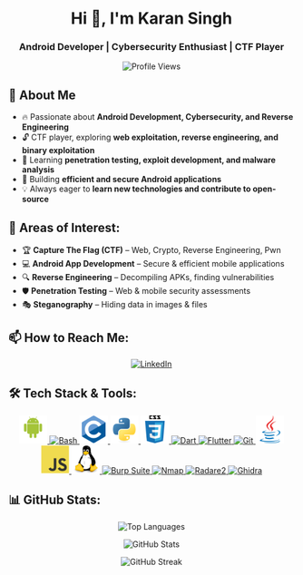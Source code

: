<h1 align="center">Hi 👋, I'm Karan Singh</h1>
<h3 align="center">Android Developer | Cybersecurity Enthusiast | CTF Player</h3>

<p align="center">
  <img src="https://komarev.com/ghpvc/?username=normie69k&label=Profile%20views&color=0e75b6&style=flat" alt="Profile Views" />
</p>

## 🚀 About Me
- 🔥 Passionate about **Android Development, Cybersecurity, and Reverse Engineering**  
- 🔓 CTF player, exploring **web exploitation, reverse engineering, and binary exploitation**  
- 🎯 Learning **penetration testing, exploit development, and malware analysis**  
- 📱 Building **efficient and secure Android applications**  
- 💡 Always eager to **learn new technologies and contribute to open-source**  

## 🎯 Areas of Interest:
- 🏆 **Capture The Flag (CTF)** – Web, Crypto, Reverse Engineering, Pwn  
- 💻 **Android App Development** – Secure & efficient mobile applications  
- 🔍 **Reverse Engineering** – Decompiling APKs, finding vulnerabilities  
- 🛡️ **Penetration Testing** – Web & mobile security assessments  
- 🎭 **Steganography** – Hiding data in images & files  

## 📫 How to Reach Me:
<p align="center">
  <a href="https://www.linkedin.com/in/karan-singh-725928333" target="_blank">
    <img src="https://raw.githubusercontent.com/rahuldkjain/github-profile-readme-generator/master/src/images/icons/Social/linked-in-alt.svg" alt="LinkedIn" height="40" width="40" />
  </a>
</p>

## 🛠️ Tech Stack & Tools:
<p align="center">
  <a href="https://developer.android.com" target="_blank"> <img src="https://raw.githubusercontent.com/devicons/devicon/master/icons/android/android-original-wordmark.svg" alt="Android" width="50" height="50"/> </a>
  <a href="https://www.gnu.org/software/bash/" target="_blank"> <img src="https://www.vectorlogo.zone/logos/gnu_bash/gnu_bash-icon.svg" alt="Bash" width="50" height="50"/> </a>
  <a href="https://www.cprogramming.com/" target="_blank"> <img src="https://raw.githubusercontent.com/devicons/devicon/master/icons/c/c-original.svg" alt="C" width="50" height="50"/> </a>
  <a href="https://www.python.org/" target="_blank"> <img src="https://raw.githubusercontent.com/devicons/devicon/master/icons/python/python-original.svg" alt="Python" width="50" height="50"/> </a>
  <a href="https://www.w3schools.com/css/" target="_blank"> <img src="https://raw.githubusercontent.com/devicons/devicon/master/icons/css3/css3-original-wordmark.svg" alt="CSS3" width="50" height="50"/> </a>
  <a href="https://dart.dev" target="_blank"> <img src="https://www.vectorlogo.zone/logos/dartlang/dartlang-icon.svg" alt="Dart" width="50" height="50"/> </a>
  <a href="https://flutter.dev" target="_blank"> <img src="https://www.vectorlogo.zone/logos/flutterio/flutterio-icon.svg" alt="Flutter" width="50" height="50"/> </a>
  <a href="https://git-scm.com/" target="_blank"> <img src="https://www.vectorlogo.zone/logos/git-scm/git-scm-icon.svg" alt="Git" width="50" height="50"/> </a>
  <a href="https://www.java.com" target="_blank"> <img src="https://raw.githubusercontent.com/devicons/devicon/master/icons/java/java-original.svg" alt="Java" width="50" height="50"/> </a>
  <a href="https://developer.mozilla.org/en-US/docs/Web/JavaScript" target="_blank"> <img src="https://raw.githubusercontent.com/devicons/devicon/master/icons/javascript/javascript-original.svg" alt="JavaScript" width="50" height="50"/> </a>
  <a href="https://www.linux.org/" target="_blank"> <img src="https://raw.githubusercontent.com/devicons/devicon/master/icons/linux/linux-original.svg" alt="Linux" width="50" height="50"/> </a>
  <a href="https://portswigger.net/burp" target="_blank"> <img src="https://upload.wikimedia.org/wikipedia/commons/8/8b/Burp_Suite_Logo.svg" alt="Burp Suite" width="50" height="50"/> </a>
  <a href="https://www.nmap.org/" target="_blank"> <img src="https://upload.wikimedia.org/wikipedia/commons/5/58/Nmap_logo.svg" alt="Nmap" width="50" height="50"/> </a>
  <a href="https://github.com/radareorg/radare2" target="_blank"> <img src="https://upload.wikimedia.org/wikipedia/commons/5/54/Radare2-logo.png" alt="Radare2" width="50" height="50"/> </a>
  <a href="https://ghidra-sre.org/" target="_blank"> <img src="https://upload.wikimedia.org/wikipedia/commons/thumb/4/48/Ghidra_Logo.svg/120px-Ghidra_Logo.svg.png" alt="Ghidra" width="50" height="50"/> </a>
</p>

## 📊 GitHub Stats:
<p align="center">
  <img src="https://github-readme-stats.vercel.app/api/top-langs?username=normie69k&show_icons=true&locale=en&layout=compact" alt="Top Languages" />
</p>

<p align="center">
  <img src="https://github-readme-stats.vercel.app/api?username=normie69k&show_icons=true&locale=en" alt="GitHub Stats" />
</p>

<p align="center">
  <img src="https://github-readme-streak-stats.herokuapp.com/?user=normie69k&" alt="GitHub Streak" />
</p>
